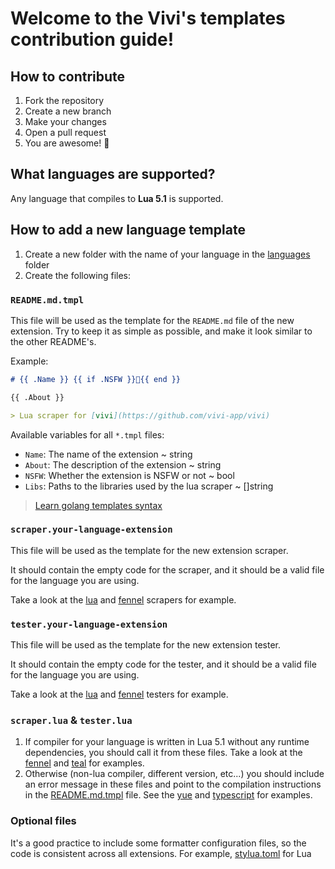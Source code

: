 # Welcome to the Vivi's templates contribution guide!

## How to contribute

1. Fork the repository
2. Create a new branch
3. Make your changes
4. Open a pull request
5. You are awesome! :tada:

## What languages are supported?

Any language that compiles to **Lua 5.1** is supported.

## How to add a new language template

1. Create a new folder with the name of your language in the [languages](./languages) folder
2. Create the following files:

### `README.md.tmpl`

This file will be used as the template for the `README.md` file of the new extension.
Try to keep it as simple as possible, and make it look similar to the other README's.

Example:

```markdown
# {{ .Name }} {{ if .NSFW }}🔞{{ end }}

{{ .About }}

> Lua scraper for [vivi](https://github.com/vivi-app/vivi)
```

Available variables for all `*.tmpl` files:

-   `Name`: The name of the extension ~ string
-   `About`: The description of the extension ~ string
-   `NSFW`: Whether the extension is NSFW or not ~ bool
-   `Libs`: Paths to the libraries used by the lua scraper ~ []string

> [Learn golang templates syntax](https://golang.org/pkg/text/template/)

### `scraper.your-language-extension`

This file will be used as the template for the new extension scraper.

It should contain the empty code for the scraper, and it should be a valid file for the language you are using.

Take a look at the [lua](./languages/lua/scraper.lua) and [fennel](./languages/fennel/scraper.fnl) scrapers for example.

### `tester.your-language-extension`

This file will be used as the template for the new extension tester.

It should contain the empty code for the tester, and it should be a valid file for the language you are using.

Take a look at the [lua](./languages/lua/tester.lua) and [fennel](./languages/fennel/tester.fnl) testers for example.

### `scraper.lua` & `tester.lua`

1. If compiler for your language is written in Lua 5.1 without any runtime dependencies, you should call it from these files.
   Take a look at the [fennel](./languages/fennel/scraper.lua) and [teal](./languages/teal/scraper.lua) for examples.
2. Otherwise (non-lua compiler, different version, etc...) you should include an error message in these files
   and point to the compilation instructions in the [README.md.tmpl](#readmemdtmpl) file.
   See the [yue](./languages/yue/scraper.lua) and [typescript](./languages/typescript/scraper.ts) for examples.

### Optional files

It's a good practice to include some formatter configuration files, so the code is consistent across all extensions.
For example, [stylua.toml](./languages/lua/stylua.toml) for Lua
